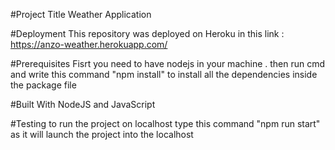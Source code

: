 #Project Title
Weather Application 

#Deployment
This repository was deployed on Heroku in 
this link : https://anzo-weather.herokuapp.com/

#Prerequisites
Fisrt you need to have nodejs in your machine . 
then run cmd and write this command "npm install" to install all the dependencies inside the package file 

#Built With
NodeJS and JavaScript 

#Testing 
to run the project on localhost type this command "npm run start" as it will launch the project into the localhost 


